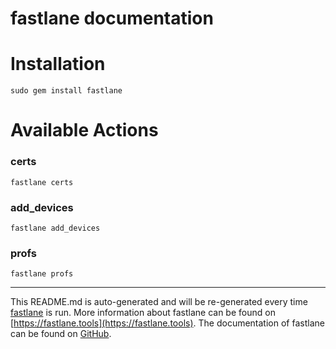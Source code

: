 fastlane documentation
================
# Installation
```
sudo gem install fastlane
```
# Available Actions
### certs
```
fastlane certs
```

### add_devices
```
fastlane add_devices
```

### profs
```
fastlane profs
```


----

This README.md is auto-generated and will be re-generated every time [fastlane](https://fastlane.tools) is run.
More information about fastlane can be found on [https://fastlane.tools](https://fastlane.tools).
The documentation of fastlane can be found on [GitHub](https://github.com/fastlane/fastlane/tree/master/fastlane).
